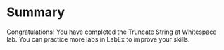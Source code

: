 # Summary

Congratulations! You have completed the Truncate String at Whitespace lab. You can practice more labs in LabEx to improve your skills.
